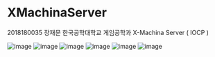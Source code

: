 # XMachinaServer

2018180035 장재문 
한국공학대학교 게임공학과
X-Machina Server ( IOCP )
 
![image](https://github.com/jmjang0110/XMachinaServer/assets/90159618/0219ca81-5678-47cf-a91a-de02d34fbdf8)
![image](https://github.com/jmjang0110/XMachinaServer/assets/90159618/9eb87d22-bab9-42bc-9919-e4d1e5c4fbb7)
![image](https://github.com/jmjang0110/XMachinaServer/assets/90159618/d85f0632-7f6c-4818-a3ce-e19a37e92dea)
![image](https://github.com/jmjang0110/XMachinaServer/assets/90159618/a543e52f-d4e3-452d-9949-ea7bbf54f25d)
![image](https://github.com/jmjang0110/XMachinaServer/assets/90159618/11517a80-f806-4e75-bd22-4d5ac9e66e00)
![image](https://github.com/jmjang0110/XMachinaServer/assets/90159618/8459c02e-519e-4506-a60c-69b276ef95e6)
